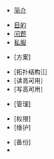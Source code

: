 
* [简介](intro/README.md)
 - [目的](intro/goals.md)
 - [问题](intro/challenges.md)
 - [私服](intro/private-repo.md)
* [方案]
 - [拓扑结构][]
 - [读高可用]
 - [写高可用]
* [管理]
 - [权限]
 - [维护]
* [备份]
*
